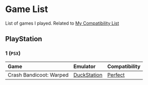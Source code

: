 # Game List

List of games I played. Related to [My Compatibility List][MGL]

## PlayStation

### 1 (`PSX`)

| Game | Emulator | Compatibility |
| :--- | :------  | :------------ |
| Crash Bandicoot: Warped | [DuckStation][DuckStation] | [Perfect][Crash Bandicoot Warped#DuckStation] |

[MGL]: ./my_compatibility_list.md
[DuckStation]: ../Emulators/PlayStation/1/DuckStation/duckstation.md
[Crash Bandicoot Warped#DuckStation]: ./Games/crash_bandicoot_warped.md#duckstation

